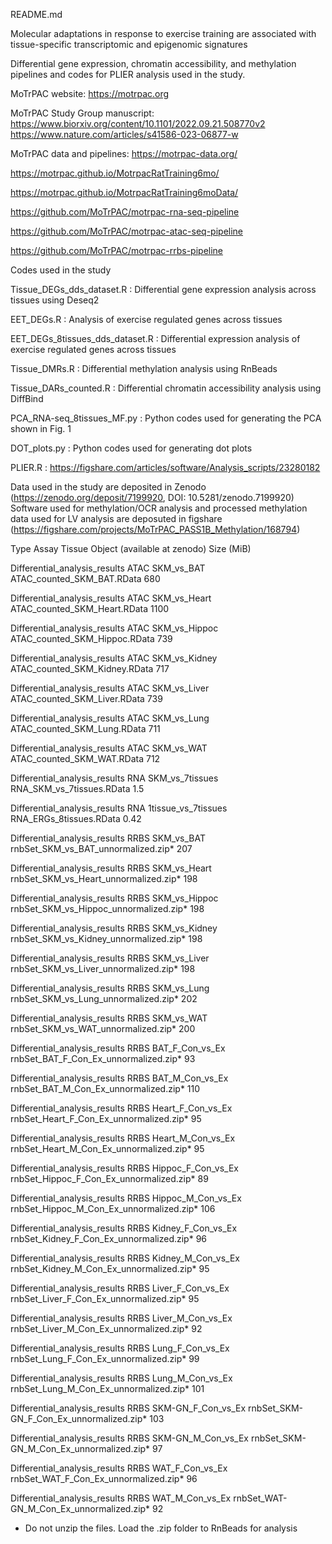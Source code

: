 README.md

Molecular adaptations in response to exercise training are associated with tissue-specific transcriptomic and epigenomic signatures

Differential gene expression, chromatin accessibility, and methylation pipelines and codes for PLIER analysis used in the study.

MoTrPAC website: https://motrpac.org

MoTrPAC Study Group manuscript: 
https://www.biorxiv.org/content/10.1101/2022.09.21.508770v2
https://www.nature.com/articles/s41586-023-06877-w

MoTrPAC data and pipelines: 
https://motrpac-data.org/

https://motrpac.github.io/MotrpacRatTraining6mo/

https://motrpac.github.io/MotrpacRatTraining6moData/

https://github.com/MoTrPAC/motrpac-rna-seq-pipeline 

https://github.com/MoTrPAC/motrpac-atac-seq-pipeline 

https://github.com/MoTrPAC/motrpac-rrbs-pipeline


Codes used in the study

Tissue_DEGs_dds_dataset.R : Differential gene expression analysis across tissues using Deseq2

EET_DEGs.R : Analysis of exercise regulated genes across tissues

EET_DEGs_8tissues_dds_dataset.R : Differential expression analysis of exercise regulated genes across tissues

Tissue_DMRs.R : Differential methylation analysis using RnBeads 

Tissue_DARs_counted.R : Differential chromatin accessibility analysis using DiffBind

PCA_RNA-seq_8tissues_MF.py : Python codes used for generating the PCA shown in Fig. 1

DOT_plots.py : Python codes used for generating dot plots

PLIER.R : https://figshare.com/articles/software/Analysis_scripts/23280182

Data used in the study are deposited in Zenodo (https://zenodo.org/deposit/7199920, DOI: 10.5281/zenodo.7199920)
Software used for methylation/OCR analysis and processed methylation data used for LV analysis are deposuted in figshare (https://figshare.com/projects/MoTrPAC_PASS1B_Methylation/168794) 

Type                    			    Assay   Tissue	  	    Object (available at zenodo)      Size (MiB)	

Differential_analysis_results 		ATAC	  SKM_vs_BAT	  ATAC_counted_SKM_BAT.RData              680	

Differential_analysis_results	  	ATAC	  SKM_vs_Heart	  ATAC_counted_SKM_Heart.RData			     1100	

Differential_analysis_results 		ATAC	  SKM_vs_Hippoc	  ATAC_counted_SKM_Hippoc.RData		        739	

Differential_analysis_results 		ATAC	  SKM_vs_Kidney	  ATAC_counted_SKM_Kidney.RData		        717	

Differential_analysis_results 		ATAC	  SKM_vs_Liver  	ATAC_counted_SKM_Liver.RData			      739	

Differential_analysis_results 		ATAC	  SKM_vs_Lung	    ATAC_counted_SKM_Lung.RData  		        711

Differential_analysis_results 		ATAC	  SKM_vs_WAT	    ATAC_counted_SKM_WAT.RData			        712	

Differential_analysis_results		  RNA	    SKM_vs_7tissues     RNA_SKM_vs_7tissues.RData           1.5	

Differential_analysis_results		  RNA	    1tissue_vs_7tissues RNA_ERGs_8tissues.RData             0.42

Differential_analysis_results 		RRBS	  SKM_vs_BAT	    rnbSet_SKM_vs_BAT_unnormalized.zip* 	  207

Differential_analysis_results		  RRBS	  SKM_vs_Heart	  rnbSet_SKM_vs_Heart_unnormalized.zip*	  198

Differential_analysis_results 		RRBS	  SKM_vs_Hippoc	  rnbSet_SKM_vs_Hippoc_unnormalized.zip* 	198

Differential_analysis_results 		RRBS	  SKM_vs_Kidney	  rnbSet_SKM_vs_Kidney_unnormalized.zip*	198	

Differential_analysis_results 		RRBS	  SKM_vs_Liver	  rnbSet_SKM_vs_Liver_unnormalized.zip* 	198

Differential_analysis_results 		RRBS	  SKM_vs_Lung	    rnbSet_SKM_vs_Lung_unnormalized.zip* 	  202

Differential_analysis_results 		RRBS	  SKM_vs_WAT	    rnbSet_SKM_vs_WAT_unnormalized.zip*  	  200	

Differential_analysis_results	    RRBS	  BAT_F_Con_vs_Ex		  rnbSet_BAT_F_Con_Ex_unnormalized.zip*		  93

Differential_analysis_results	    RRBS	  BAT_M_Con_vs_Ex	    rnbSet_BAT_M_Con_Ex_unnormalized.zip*		  110

Differential_analysis_results	    RRBS	  Heart_F_Con_vs_Ex	  rnbSet_Heart_F_Con_Ex_unnormalized.zip*		95

Differential_analysis_results	    RRBS	  Heart_M_Con_vs_Ex	  rnbSet_Heart_M_Con_Ex_unnormalized.zip*		95

Differential_analysis_results	    RRBS	  Hippoc_F_Con_vs_Ex	rnbSet_Hippoc_F_Con_Ex_unnormalized.zip*	89

Differential_analysis_results	    RRBS	  Hippoc_M_Con_vs_Ex	rnbSet_Hippoc_M_Con_Ex_unnormalized.zip*	106

Differential_analysis_results	    RRBS	  Kidney_F_Con_vs_Ex	rnbSet_Kidney_F_Con_Ex_unnormalized.zip*	96

Differential_analysis_results	    RRBS	  Kidney_M_Con_vs_Ex	rnbSet_Kidney_M_Con_Ex_unnormalized.zip*	95

Differential_analysis_results	    RRBS	  Liver_F_Con_vs_Ex	  rnbSet_Liver_F_Con_Ex_unnormalized.zip*		95

Differential_analysis_results	    RRBS	  Liver_M_Con_vs_Ex	  rnbSet_Liver_M_Con_Ex_unnormalized.zip*		92

Differential_analysis_results	    RRBS	  Lung_F_Con_vs_Ex	  rnbSet_Lung_F_Con_Ex_unnormalized.zip*		99

Differential_analysis_results	    RRBS	  Lung_M_Con_vs_Ex	  rnbSet_Lung_M_Con_Ex_unnormalized.zip*		101

Differential_analysis_results	    RRBS	  SKM-GN_F_Con_vs_Ex	rnbSet_SKM-GN_F_Con_Ex_unnormalized.zip*	103

Differential_analysis_results	    RRBS	  SKM-GN_M_Con_vs_Ex	rnbSet_SKM-GN_M_Con_Ex_unnormalized.zip*	97

Differential_analysis_results	    RRBS	  WAT_F_Con_vs_Ex		  rnbSet_WAT_F_Con_Ex_unnormalized.zip*		  96

Differential_analysis_results	    RRBS	  WAT_M_Con_vs_Ex		  rnbSet_WAT-GN_M_Con_Ex_unnormalized.zip*	92

* Do not unzip the files. Load the .zip folder to RnBeads for analysis

